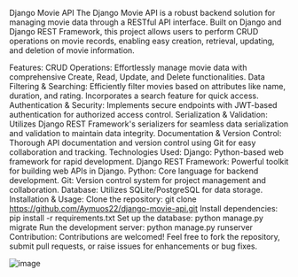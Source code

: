 Django Movie API
The Django Movie API is a robust backend solution for managing movie data through a RESTful API interface. Built on Django and Django REST Framework, this project allows users to perform CRUD operations on movie records, enabling easy creation, retrieval, updating, and deletion of movie information.

Features:
CRUD Operations: Effortlessly manage movie data with comprehensive Create, Read, Update, and Delete functionalities.
Data Filtering & Searching: Efficiently filter movies based on attributes like name, duration, and rating. Incorporates a search feature for quick access.
Authentication & Security: Implements secure endpoints with JWT-based authentication for authorized access control.
Serialization & Validation: Utilizes Django REST Framework's serializers for seamless data serialization and validation to maintain data integrity.
Documentation & Version Control: Thorough API documentation and version control using Git for easy collaboration and tracking.
Technologies Used:
Django: Python-based web framework for rapid development.
Django REST Framework: Powerful toolkit for building web APIs in Django.
Python: Core language for backend development.
Git: Version control system for project management and collaboration.
Database: Utilizes SQLite/PostgreSQL for data storage.
Installation & Usage:
Clone the repository: git clone https://github.com/Aymuos22/django-movie-api.git
Install dependencies: pip install -r requirements.txt
Set up the database: python manage.py migrate
Run the development server: python manage.py runserver
Contribution:
Contributions are welcomed! Feel free to fork the repository, submit pull requests, or raise issues for enhancements or bug fixes.

![image](https://github.com/Aymuos22/django_movies_api/assets/126803243/ab14e46b-e61b-4e43-90d0-08fe1ac6ff13)
